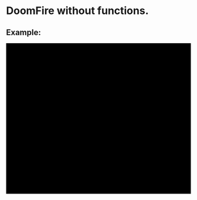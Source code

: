 # DoomFire without functions.

## Example: 

![Doom Fire Example using a Gift.](https://github.com/PedroBarbosaSw/DoomFire/blob/main/Doom%20Fire%20gif.gif)
